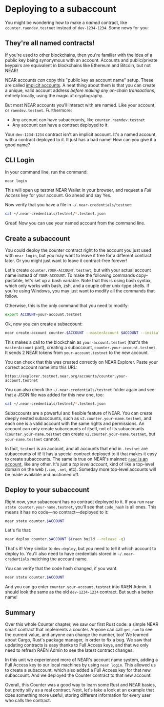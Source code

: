 # Deploying to a subaccount

You might be wondering how to make a _named_ contract, like `counter.raendev.testnet` instead of `dev-1234-1234`. Some news for you:

## They're all named contracts!

If you're used to other blockchains, then you're familiar with the idea of a public key being synonymous with an account. Accounts and public/private keypairs are equivalent in blockchains like Ethereum and Bitcoin, but not NEAR!

NEAR accounts _can_ copy this "public key as account name" setup. These are called [implicit accounts](https://docs.near.org/integrator/implicit-accounts). A neat thing about them is that you can create a unique, valid account address _before making any on-chain transactions_, entirely locally, using the magic of cryptography.

But most NEAR accounts you'll interact with are named. Like your account, or `raendev.testnet`. Furthermore:

- Any account can have subaccounts, like `counter.raendev.testnet`
- Any account can have a contract deployed to it

Your `dev-1234-1234` contract isn't an implicit account. It's a named account, with a contract deployed to it. It just has a bad name! How can you give it a good name?

## CLI Login

In your command line, run the command:

```bash
near login
```

This will open up testnet NEAR Wallet in your browser, and request a _Full Access_ key for your account. Go ahead and say Yes.

Now verify that you have a file in `~/.near-credentials/testnet`:

```bash
cat ~/.near-credentials/testnet/*.testnet.json
```

Great! Now you can use your named account from the command line.

## Create a subaccount

You could deploy the counter contract right to the account you just used with `near login`, but you may want to leave it free for a different contract later. Or you might just want to leave it contract-free forever!

Let's create `counter.YOUR-ACCOUNT.testnet`, but with your actual account name instead of `YOUR-ACCOUNT`. To make the following commands copy-pastable, let's set up a bash variable. Note that this is using bash syntax, which only works with bash, zsh, and a couple other unix-type shells. If you're using Windows, you may just want to modify all the commands that follow.

Otherwise, this is the only command that you need to modify:

```bash
export ACCOUNT=your-account.testnet
```

Ok, now you can create a subaccount:

```bash
near create-account counter.$ACCOUNT --masterAccount $ACCOUNT --initialBalance 2
```

This makes a call to the blockchain as `your-account.testnet` (that's the `masterAccount` part), creating a subaccount, `counter.your-account.testnet`. It sends 2 NEAR tokens from `your-account.testnet` to the new account.

You can check that this was created correctly on NEAR Explorer. Paste your correct account name into this URL:

    https://explorer.testnet.near.org/accounts/counter.your-account.testnet

You can also check the `~/.near-credentials/testnet` folder again and see that a JSON file was added for this new one, too:

```bash
cat ~/.near-credentials/testnet/*.testnet.json
```

Subaccounts are a powerful and flexible feature of NEAR. You can create deeply nested subaccounts, such as `v2.counter.your-name.testnet`, and each one is a valid account with the same rights and permissions. An account can only create subaccounts of itself, not of its subaccounts (`counter.your-name.testnet` can create `v2.counter.your-name.testnet`, but `your-name.testnet` cannot).

In fact, `testnet` is an account, and all accounts that end in `.testnet` are subaccounts of it! It has a special contract deployed to it that makes it easy to create subaccounts. The same is true on NEAR's mainnet: [`near` is an account](https://explorer.near.org/accounts/near), like any other. It's just a _top level account_, kind of like a top-level domain on the web (`.com`, `.net`, etc). Someday more top-level accounts will be made available and auctioned off.


## Deploy to your subaccount

Right now, your subaccount has no contract deployed to it. If you run `near state counter.your-name.testnet`, you'll see that `code_hash` is all ones. This means it has no code—no contract—deployed to it:

```bash
near state counter.$ACCOUNT
```

Let's fix that:

```bash
near deploy counter.$ACCOUNT $(raen build --release -q)
```

That's it! Very similar to `dev-deploy`, but you need to tell it which account to deploy to. You'll also need to have credentials stored in `~/.near-credentials` matching the account name.

You can verify that the code hash changed, if you want:

```bash
near state counter.$ACCOUNT
```

And you can go enter `counter.your-account.testnet` into RAEN Admin. It should look the same as the old `dev-1234-1234` contract. But such a better name!

## Summary

Over this whole Counter chapter, we saw our first Rust code: a simple NEAR smart contract that implements a counter. Anyone can call `get_num` to see the current value, and anyone can change the number, too! We learned about Cargo, Rust's package manager, in order to fix a bug. We saw that updating contracts is easy thanks to Full Access keys, and that we only need to refresh RAEN Admin to see the latest contract changes.

In this unit we experienced more of NEAR's account name system, adding a Full Access key to our local machines by using `near login`. This allowed us to create a subaccount, which also added a Full Access key for that new subaccount. And we deployed the Counter contract to that new account.

Overall, this Counter was a good way to learn some Rust and NEAR basics, but pretty silly as a real contract. Next, let's take a look at an example that does something more useful, storing different information for every user who calls the contract.
